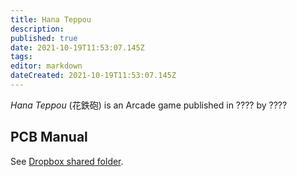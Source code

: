 ```yaml
---
title: Hana Teppou
description: 
published: true
date: 2021-10-19T11:53:07.145Z
tags: 
editor: markdown
dateCreated: 2021-10-19T11:53:07.145Z
---
```


_Hana Teppou_ (<span lang='ja'>花鉄砲</span>) is an Arcade game published in ???? by ????

## PCB Manual

See [Dropbox shared folder](https://www.dropbox.com/sh/fm1k44pnnyj0dae/AABaCalwywcWK-aXTdST-2ZIa?dl=0).